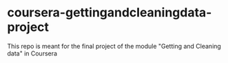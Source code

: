 # coursera-gettingandcleaningdata-project
This repo is meant for the final project of the module "Getting and Cleaning data" in Coursera
